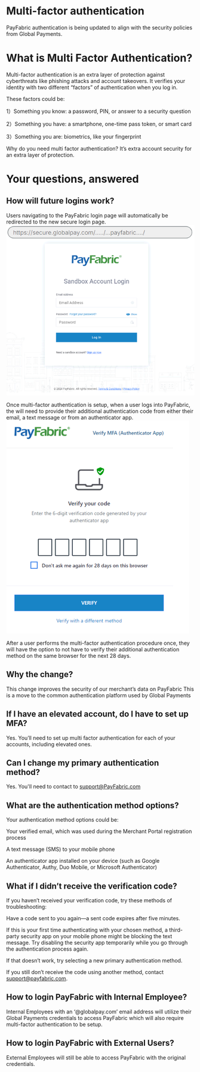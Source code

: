 # Multi-factor authentication
PayFabric authentication is being updated to align with the security policies from Global Payments. 

# What is Multi Factor Authentication?
Multi-factor authentication is an extra layer of protection against cyberthreats like phishing attacks and account takeovers. It verifies your identity with two different “factors” of authentication when you log in. 

These factors could be:

1）Something you know: a password, PIN, or answer to a security question

2）Something you have: a smartphone, one-time pass token, or smart card

3）Something you are: biometrics, like your fingerprint

Why do you need multi factor authentication? It’s extra account security for an extra layer of protection.

# Your questions, answered
## How will future logins work?

Users navigating to the PayFabric login page will automatically be redirected to the new secure login page.
![LoginPageURL](https://github.com/PayFabric/Portal/blob/master/PayFabric/Sections/Screenshots/LoginPageURL.png)

Once multi-factor authentication is setup, when a user logs into PayFabric, the will need to provide their additional authentication code from either their email, a text message or from an authenticator app. 
![MFAPage](https://github.com/PayFabric/Portal/blob/master/PayFabric/Sections/Screenshots/MFAPage.png)

After a user performs the multi-factor authentication procedure once, they will have the option to not have to verify their additional authentication method on the same browser for the next 28 days.

## Why the change?

This change improves the security of our merchant’s data on PayFabric
This is a move to the common authentication platform used by Global Payments

## If I have an elevated account, do I have to set up MFA?
Yes. You’ll need to set up multi factor authentication for each of your accounts, including elevated ones.

## Can I change my primary authentication method?
Yes. You'll need to contact to support@PayFabric.com 

## What are the authentication method options?
Your authentication method options could be:

Your verified email, which was used during the Merchant Portal registration process

A text message (SMS) to your mobile phone 

An authenticator app installed on your device (such as Google Authenticator, Authy, Duo Mobile, or Microsoft Authenticator)
 

## What if I didn’t receive the verification code?

If you haven’t received your verification code, try these methods of troubleshooting:

Have a code sent to you again—a sent code expires after five minutes. 

If this is your first time authenticating with your chosen method, a third-party security app on your mobile phone might be blocking the text message. Try disabling the security app temporarily while you go through the authentication process again. 

If that doesn’t work, try selecting a new primary authentication method. 

If you still don’t receive the code using another method, contact support@payfabric.com.

## How to login PayFabric with Internal Employee?

Internal Employees with an ‘@globalpay.com’ email address will utilize their Global Payments credentials to access PayFabric which will also require multi-factor authentication to be setup. 

## How to login PayFabric with External Users?

External Employees will still be able to access PayFabric with the original credentials.



